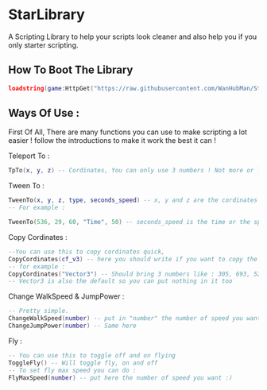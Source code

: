 # StarLibrary
A Scripting Library to help your scripts look cleaner and also help you if you only starter scripting.

## How To Boot The Library
```lua
loadstring(game:HttpGet("https://raw.githubusercontent.com/WanHubMan/StarLibrary/main/Code"))()
```

## Ways Of Use :
First Of All, There are many functions you can use to make scripting a lot easier ! follow the introductions to make it work the best it can !

Teleport To :
```lua
TpTo(x, y, z) -- Cordinates, You can only use 3 numbers ! Not more or less or it will bring an error !
```

Tween To :
```lua
TweenTo(x, y, z, type, seconds_speed) -- x, y and z are the cordinates and types are "Time" and "Speed",
-- For example :

TweenTo(536, 29, 60, "Time", 50) -- seconds_speed is the time or the speed, depends on what type you selected !
```

Copy Cordinates :
```lua
--You can use this to copy cordinates quick,
CopyCordinates(cf_v3) -- here you should write if you want to copy the whole "CFrame" number or "Vector3"!
-- for example :
CopyCordinates("Vector3") -- Should bring 3 numbers like : 305, 693, 52
-- Vector3 is also the default so you can put nothing in it too
```

Change WalkSpeed & JumpPower :
```lua
-- Pretty simple.
ChangeWalkSpeed(number) -- put in "number" the number of speed you want to change to
ChangeJumpPower(number) -- Same here
```

Fly :
```lua
-- You can use this to toggle off and on flying
ToggleFly() -- Will toggle fly, on and off 
-- To set fly max speed you can do :
FlyMaxSpeed(number) -- put here the number of speed you want :)
```
